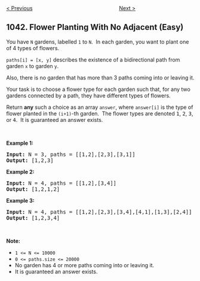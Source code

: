 <!--|This file generated by command(leetcode description); DO NOT EDIT.    |-->
<!--+----------------------------------------------------------------------+-->
<!--|@author    Openset <openset.wang@gmail.com>                           |-->
<!--|@link      https://github.com/openset                                 |-->
<!--|@home      https://github.com/openset/leetcode                        |-->
<!--+----------------------------------------------------------------------+-->

[< Previous](https://github.com/openset/leetcode/tree/master/problems/robot-bounded-in-circle "Robot Bounded In Circle")
　　　　　　　　　　　　　　　　
[Next >](https://github.com/openset/leetcode/tree/master/problems/partition-array-for-maximum-sum "Partition Array for Maximum Sum")

## 1042. Flower Planting With No Adjacent (Easy)

<p>You have <code>N</code> gardens, labelled <code>1</code> to <code>N</code>.&nbsp; In each garden, you want to plant one of 4 types of flowers.</p>

<p><code>paths[i] = [x, y]</code> describes the existence of a bidirectional path from garden <code>x</code> to garden <code>y</code>.</p>

<p>Also, there is no garden that has more than 3 paths coming into or leaving it.</p>

<p>Your task is to choose a flower type for each garden such that,&nbsp;for any two gardens connected by a path, they have different types of flowers.</p>

<p>Return <strong>any</strong> such a choice as an array <code>answer</code>, where&nbsp;<code>answer[i]</code> is the type of flower&nbsp;planted in the <code>(i+1)</code>-th garden.&nbsp; The flower types are denoted&nbsp;<font face="monospace">1</font>, <font face="monospace">2</font>, <font face="monospace">3</font>, or <font face="monospace">4</font>.&nbsp; It is guaranteed an answer exists.</p>

<p>&nbsp;</p>

<div>
<p><strong>Example 1:</strong></p>

<pre>
<strong>Input: </strong>N = <span id="example-input-1-1">3</span>, paths = <span id="example-input-1-2">[[1,2],[2,3],[3,1]]</span>
<strong>Output: </strong><span id="example-output-1">[1,2,3]</span>
</pre>

<div>
<p><strong>Example 2:</strong></p>

<pre>
<strong>Input: </strong>N = <span id="example-input-2-1">4</span>, paths = <span id="example-input-2-2">[[1,2],[3,4]]</span>
<strong>Output: </strong><span id="example-output-2">[1,2,1,2]</span>
</pre>

<div>
<p><strong>Example 3:</strong></p>

<pre>
<strong>Input: </strong>N = <span id="example-input-3-1">4</span>, paths = <span id="example-input-3-2">[[1,2],[2,3],[3,4],[4,1],[1,3],[2,4]]</span>
<strong>Output: </strong><span id="example-output-3">[1,2,3,4]</span>
</pre>

<p>&nbsp;</p>

<p><strong><span>Note:</span></strong></p>

<ul>
	<li><code><span>1 &lt;= N &lt;= 10000</span></code></li>
	<li><code><span>0 &lt;= paths.size &lt;= 20000</span></code></li>
	<li>No garden has 4 or more paths coming into or leaving it.</li>
	<li>It is guaranteed an answer exists.</li>
</ul>
</div>
</div>
</div>

